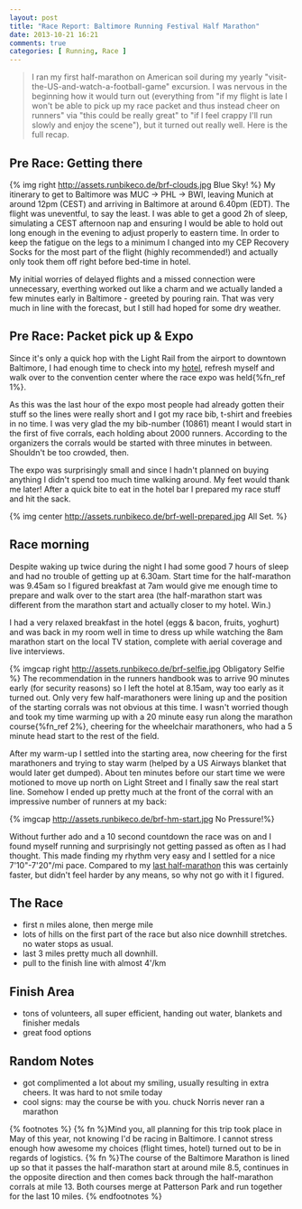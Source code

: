 ```yaml
---
layout: post
title: "Race Report: Baltimore Running Festival Half Marathon"
date: 2013-10-21 16:21
comments: true
categories: [ Running, Race ]
---
```


> I ran my first half-marathon on American soil during my yearly
> "visit-the-US-and-watch-a-football-game" excursion. I was nervous
> in the beginning how it would turn out (everything from "if my flight is late
> I won't be able to pick up my race packet and thus instead cheer on runners" via "this could be really great"
> to "if I feel crappy I'll run slowly and enjoy the scene"), but it turned out
> really well. Here is the full recap.

## Pre Race: Getting there ##

{% img right http://assets.runbikeco.de/brf-clouds.jpg Blue Sky! %}
My itinerary to get to Baltimore was MUC -> PHL -> BWI, leaving Munich at around 12pm (CEST)
and arriving in Baltimore at around 6.40pm (EDT). The flight was uneventful, to say
the least. I was able to get a good 2h of sleep, simulating a CEST afternoon nap
and ensuring I would be able to hold out long enough in the evening to adjust properly
to eastern time. In order to keep the fatigue on the legs to a minimum I changed
into my CEP Recovery Socks for the most part of the flight (highly recommended!) and
actually only took them off right before bed-time in hotel.

My initial worries of delayed flights and a missed connection were unnecessary, everthing
worked out like a charm and we actually landed a few minutes early in Baltimore - greeted
by pouring rain. That was very much in line with the forecast, but I still had
hoped for some dry weather.

## Pre Race: Packet pick up & Expo ##

Since it's only a quick hop with the Light Rail from the airport to downtown Baltimore,
I had enough time to check into my [hotel](http://www.sheratoninnerharbor.com/), refresh myself
and walk over to the convention center where the race expo was held{%fn_ref 1%}.

As this was the last hour of the expo most people had already gotten their stuff
so the lines were really short and I got my race bib, t-shirt and freebies in no
time. I was very glad the my bib-number (10861) meant I would start in the first
of five corrals, each holding about 2000 runners. According to the organizers
the corrals would be started with three minutes in between. Shouldn't be too
crowded, then.

The expo was surprisingly small and since I hadn't planned on buying
anything I didn't spend too much time walking around. My feet would thank me later!
After a quick bite to eat in the hotel bar I prepared my race stuff and hit the
sack.

{% img center http://assets.runbikeco.de/brf-well-prepared.jpg All Set. %}

## Race morning ##

Despite waking up twice during the night I had some good 7 hours of sleep and
had no trouble of getting up at 6.30am. Start time for the half-marathon was
9.45am so I figured breakfast at 7am would give me enough time to prepare
and walk over to the start area (the half-marathon start was different from
the marathon start and actually closer to my hotel. Win.)

I had a very relaxed breakfast in the hotel (eggs & bacon, fruits, yoghurt) and
was back in my room well in time to dress up while watching the 8am marathon
start on the local TV station, complete with aerial coverage and live interviews.

{% imgcap right http://assets.runbikeco.de/brf-selfie.jpg Obligatory Selfie %}
The recommendation in the runners handbook was to arrive 90 minutes early (for
security reasons) so I left the hotel at 8.15am, way too early as it turned out.
Only very few half-marathoners were lining up and the position of the starting
corrals was not obvious at this time. I wasn't worried though and took my time
warming up with a 20 minute easy run along the marathon course{%fn_ref 2%}, cheering for the
wheelchair marathoners, who had a 5 minute head start to the rest of the field.

After my warm-up I settled into the starting area, now cheering for the first
marathoners and trying to stay warm (helped by a US Airways blanket that would
later get dumped). About ten minutes before our start time we were motioned
to move up north on Light Street and I finally saw the real start line. Somehow
I ended up pretty much at the front of the corral with an impressive number of
runners at my back:

{% imgcap http://assets.runbikeco.de/brf-hm-start.jpg No Pressure!%}

Without further ado and a 10 second countdown the race was on and I found myself
running and surprisingly not getting passed as often as I had thought. This made
finding my rhythm very easy and I settled for a nice 7'10"-7'20"/mi pace. Compared
to my [last half-marathon](/blog/2013/09/26/race-report-hapfelmeier-laufcup/) this
was certainly faster, but didn't feel harder by any means, so why not go with it
I figured.

## The Race ##

 * first n miles alone, then merge mile
 * lots of hills on the first part of the race but also nice downhill stretches. no water stops as usual.
 * last 3 miles pretty much all downhill.
 * pull to the finish line with almost 4'/km

## Finish Area ##
 * tons of volunteers, all super efficient, handing out water, blankets and finisher medals
 * great food options

## Random Notes ##
 * got complimented a lot about my smiling, usually resulting in extra cheers. It was hard to not smile today
 * cool signs: may the course be with you. chuck Norris never ran a marathon

{% footnotes %}
{% fn %}Mind you, all planning for this trip took place in May of this year,
not knowing I'd be racing in Baltimore. I cannot stress enough how awesome my
choices (flight times, hotel) turned out to be in regards of logistics.
{% fn %}The course of the Baltimore Marathon is lined up so that it passes
the half-marathon start at around mile 8.5, continues in the opposite direction
and then comes back through the half-marathon corrals at mile 13. Both courses
merge at Patterson Park and run together for the last 10 miles.
{% endfootnotes %}
